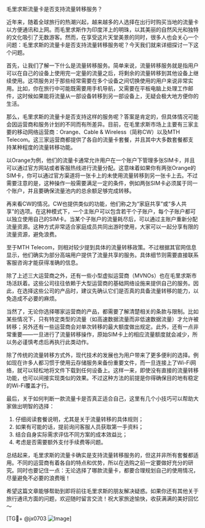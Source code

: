 毛里求斯流量卡是否支持流量转移服务？

近年来，随着全球旅行的热潮兴起，越来越多的人选择在出行时购买当地的流量卡以方便通讯和上网。而毛里求斯作为印度洋上的明珠，以其美丽的自然风光和独特的文化吸引了无数游客。然而，在享受这片天堂美景的同时，很多人也会关心一个问题：毛里求斯的流量卡是否支持流量转移服务呢？今天我们就来详细探讨一下这个问题。

首先，让我们了解一下什么是流量转移服务。简单来说，流量转移服务就是指用户可以在自己的设备上使用完一定量的流量之后，将剩余的流量转移到其他设备上继续使用。这项服务对于那些经常需要在多个设备之间切换使用的用户来说非常实用。比如，你在旅行中可能既需要用手机导航，又需要在平板电脑上处理工作邮件，这时候如果能将流量从一部设备转移到另一部设备上，无疑会极大地方便你的生活。

那么，毛里求斯的流量卡是否支持这样的服务呢？答案是肯定的，但具体情况可能会因运营商和服务计划的不同而有所差异。目前，在毛里求斯市场上主要有三家主要的移动网络运营商：Orange、Cable & Wireless（简称CW）以及MTH Telecom。这三家运营商都提供了各自的流量卡套餐，并且其中大多数套餐都支持某种程度的流量转移功能。

以Orange为例，他们的流量卡通常允许用户在一个账户下管理多张SIM卡，并且可以通过官方网站或者客服热线进行流量分配。这意味着如果你有两张Orange的SIM卡，你可以通过官方渠道将一张卡上的未使用流量转移到另一张卡上去。不过需要注意的是，这种操作一般需要满足一定的条件，例如两张SIM卡必须属于同一个账户，并且要确保流量池内的总余额足够完成转移。

再来看CW的情况。CW也提供类似的功能，他们称之为“家庭共享”或“多人共享”的选项。在这种模式下，一个主账户可以包含若干个子账户，每个子账户都可以独立使用自己的SIM卡。当某个子账户的流量耗尽后，可以通过主账户重新分配流量资源。这种方式非常适合家庭成员共同出游时使用，大家可以一起分享有限的流量资源，避免浪费。

至于MTH Telecom，则相对较少提到具体的流量转移政策。不过根据其官网信息显示，他们确实为部分高端用户提供了流量共享的服务。具体细节则需要直接联系客服咨询才能获得准确的信息。

除了上述三大运营商之外，还有一些小型虚拟运营商（MVNOs）也在毛里求斯市场活跃着。这些公司往往依赖于大型运营商的基础网络设施来提供自己的服务。因此，在选择这些公司的产品时，建议先确认它们是否真的具备流量转移的能力，以免造成不必要的麻烦。

当然了，无论你选择哪家运营商的产品，都需要了解清楚相关的条款与限制。比如某些情况下，只有特定类型的流量（如高速数据流量而非低速数据流量）才允许被转移；另外还有一些运营商会对单次转移的最大额度做出规定。此外，还有一点非常重要——一旦进行了流量转移操作，原始SIM卡上的相应流量额度就会减少，所以务必谨慎考虑后再执行此类动作。

除了传统的流量转移方式外，现代技术的发展也为用户带来了更多便利的选择。例如现在许多人都习惯于使用云存储服务来备份重要文件，而一旦连接上了Wi-Fi网络，就可以轻松地将文件下载到任何设备上。这样一来，即使没有直接的流量转移功能，也可以间接实现类似的效果。不过这种方法的前提是你得确保目的地有稳定的Wi-Fi覆盖才行。

最后，关于如何判断一款流量卡是否真正适合自己，这里有几个小技巧可以帮助大家做出明智的选择：

1. 仔细阅读套餐说明，尤其是关于流量转移的具体规则；
2. 如果有可能的话，提前询问客服人员获取第一手资料；
3. 结合自身实际需求评估不同方案的成本效益比；
4. 考虑是否需要额外支付手续费等问题。

总结起来，毛里求斯的流量卡确实是支持流量转移服务的，但这并非所有套餐都适用。不同的运营商有着各自的特点和优势，所以在选购之前一定要做好充分的研究。同时也要记住一点：无论选择了哪款流量卡，都要合理规划自己的使用情况，尽量避免不必要的浪费哦！

希望这篇文章能够帮助到即将前往毛里求斯的朋友解决疑惑。如果你还有其他关于旅行通讯方面的问题，欢迎随时留言交流！祝大家旅途愉快，收获满满的美好回忆～

[TG💪+ @jx0703 ![Image](https://github.com/user-attachments/assets/dbca1d08-cadb-493c-b0ec-ad6f7a83f270)]